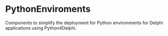 # PythonEnviroments
Components to simplify the deployment for Python environments for Delphi applications using Python4Delphi.
